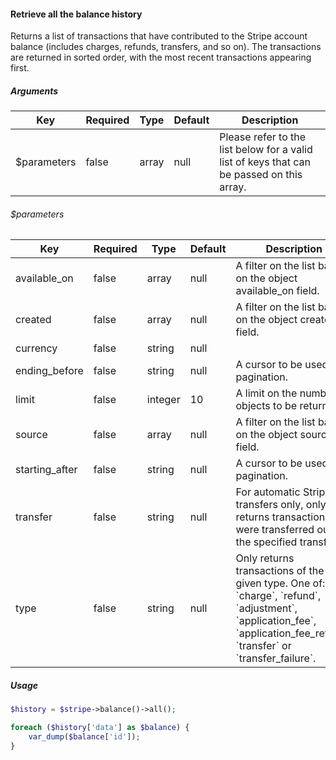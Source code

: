 #### Retrieve all the balance history

Returns a list of transactions that have contributed to the Stripe account balance (includes charges, refunds, transfers, and so on). The transactions are returned in sorted order, with the most recent transactions appearing first.

##### Arguments

<table>
    <thead>
        <th>Key</th>
        <th>Required</th>
        <th>Type</th>
        <th>Default</th>
        <th>Description</th>
    </thead>
    <tbody>
        <tr>
            <td>$parameters</td>
            <td>false</td>
            <td>array</td>
            <td>null</td>
            <td>Please refer to the list below for a valid list of keys that can be passed on this array.</td>
        </tr>
    </tbody>
</table>

###### $parameters

<table>
    <thead>
        <th>Key</th>
        <th>Required</th>
        <th>Type</th>
        <th>Default</th>
        <th>Description</th>
    </thead>
    <tbody>
        <tr>
            <td>available_on</td>
            <td>false</td>
            <td>array</td>
            <td>null</td>
            <td>A filter on the list based on the object available_on field.</td>
        </tr>
        <tr>
            <td>created</td>
            <td>false</td>
            <td>array</td>
            <td>null</td>
            <td>A filter on the list based on the object created field.</td>
        </tr>
        <tr>
            <td>currency</td>
            <td>false</td>
            <td>string</td>
            <td>null</td>
            <td></td>
        </tr>
        <tr>
            <td>ending_before</td>
            <td>false</td>
            <td>string</td>
            <td>null</td>
            <td>A cursor to be used in pagination.</td>
        </tr>
        <tr>
            <td>limit</td>
            <td>false</td>
            <td>integer</td>
            <td>10</td>
            <td>A limit on the number of objects to be returned.</td>
        </tr>
        <tr>
            <td>source</td>
            <td>false</td>
            <td>array</td>
            <td>null</td>
            <td>A filter on the list based on the object source field.</td>
        </tr>
        <tr>
            <td>starting_after</td>
            <td>false</td>
            <td>string</td>
            <td>null</td>
            <td>A cursor to be used in pagination.</td>
        </tr>
        <tr>
            <td>transfer</td>
            <td>false</td>
            <td>string</td>
            <td>null</td>
            <td>For automatic Stripe transfers only, only returns transactions that were transferred out on the specified transfer ID.</td>
        </tr>
        <tr>
            <td>type</td>
            <td>false</td>
            <td>string</td>
            <td>null</td>
            <td>Only returns transactions of the given type. One of: `charge`, `refund`, `adjustment`, `application_fee`, `application_fee_refund`, `transfer` or `transfer_failure`.</td>
        </tr>
    </tbody>
</table>

##### Usage

```php
$history = $stripe->balance()->all();

foreach ($history['data'] as $balance) {
    var_dump($balance['id']);
}
```

